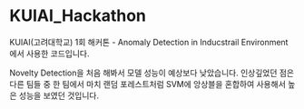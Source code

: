 # KUIAI_Hackathon

KUIAI(고려대학교) 1회 해커톤 - Anomaly Detection in Inducstrail Environment
에서 사용한 코드입니다.

Novelty Detection을 처음 해봐서 모델 성능이 예상보다 낮았습니다.
인상깊었던 점은 다른 팀들 중 한 팀에서 마치 랜덤 포레스트처럼 SVM에 앙상블을 혼합하여 사용해서 높은 성능을 보였던 것입니다. 
